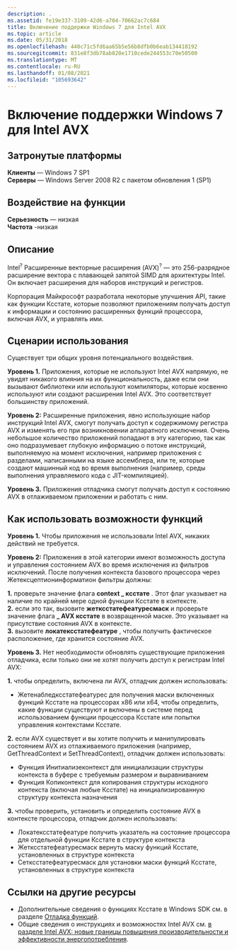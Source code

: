 ```yaml
---
description: .
ms.assetid: fe19e337-3109-42d6-a704-70662ac7c684
title: Включение поддержки Windows 7 для Intel AVX
ms.topic: article
ms.date: 05/31/2018
ms.openlocfilehash: 440c71c5fd6aa65b5e56b8dfb0b6eab134418192
ms.sourcegitcommit: 831e8f3db78ab820e1710cede244553c70e50500
ms.translationtype: MT
ms.contentlocale: ru-RU
ms.lasthandoff: 01/08/2021
ms.locfileid: "105693642"
---
```

# <a name="enable-windows-7-support-for-intel-avx"></a>Включение поддержки Windows 7 для Intel AVX

## <a name="affected-platforms"></a>Затронутые платформы

 **Клиенты** — Windows 7 SP1  
**Серверы** — Windows Server 2008 R2 с пакетом обновления 1 (SP1)  


## <a name="feature-impact"></a>Воздействие на функции

 **Серьезность** — низкая  
**Частота** -низкая  





## <a name="description"></a>Описание

Intel<sup>?</sup> Расширенные векторные расширения (AVX)<sup>?</sup> — это 256-разрядное расширение вектора с плавающей запятой SIMD для архитектуры Intel. Он включает расширения для наборов инструкций и регистров.

Корпорация Майкрософт разработала некоторые улучшения API, такие как функции Ксстате, которые позволяют приложениям получать доступ к информации и состоянию расширенных функций процессора, включая AVX, и управлять ими.

## <a name="usage-scenarios"></a>Сценарии использования

Существует три общих уровня потенциального воздействия.

**Уровень 1.** Приложения, которые не используют Intel AVX напрямую, не увидят никакого влияния на их функциональность, даже если они вызывают библиотеки или используют компиляторы, которые косвенно используют или создают расширения Intel AVX. Это соответствует большинству приложений.

**Уровень 2:** Расширенные приложения, явно использующие набор инструкций Intel AVX, смогут получать доступ к содержимому регистра AVX и изменять его при возникновении аппаратного исключения. Очень небольшое количество приложений попадают в эту категорию, так как оно подразумевает глубокую информацию о потоке инструкций, выполняемую на момент исключения, например приложения с разделами, написанными на языке ассемблера, или те, которые создают машинный код во время выполнения (например, среды выполнения управляемого кода с JIT-компиляцией).

**Уровень 3.** Приложения отладчика смогут получать доступ к состоянию AVX в отлаживаемом приложении и работать с ним.

## <a name="how-to-leverage-feature-capabilities"></a>Как использовать возможности функций

**Уровень 1.** Чтобы приложения не использовали Intel AVX, никаких действий не требуется.

**Уровень 2:** Приложения в этой категории имеют возможность доступа и управления состоянием AVX во время исключения из фильтров исключений. После получения контекста базового процессора через Жетексцептионинформатион фильтры должны:

 **1.** проверьте значение флага **context \_ ксстате** . Этот флаг указывает на наличие по крайней мере одной функции Ксстате в контексте.  
**2.** если это так, вызовите **жетксстатефеатуресмаск** и проверьте значение флага **\_ AVX ксстате** в возвращенной маске. Это указывает на присутствие состояния AVX в контексте.  
**3.** вызовите **локатексстатефеатуре** , чтобы получить фактическое расположение, где хранится состояние AVX.  

**Уровень 3.** Нет необходимости обновлять существующие приложения отладчика, если только они не хотят получить доступ к регистрам Intel AVX:

**1.** чтобы определить, включена ли AVX, отладчик должен использовать:

-   Жетенабледксстатефеатурес для получения маски включенных функций Ксстате на процессорах x86 или x64, чтобы определить, какие функции существуют и включены в системе перед использованием функции процессора Ксстате или попытки управления контекстами Ксстате.

  
**2.** если AVX существует и вы хотите получить и манипулировать состоянием AVX из отлаживаемого приложения (например, GetThreadContext и SetThreadContext), отладчик должен использовать:

-   Функция Инитиализеконтекст для инициализации структуры контекста в буфере с требуемым размером и выравниванием
-   Функция Копиконтекст для копирования структуры исходного контекста (включая любые Ксстате) на инициализированную структуру контекста назначения

  
**3.** чтобы проверить, установить и определить состояние AVX в контексте процессора, отладчик должен использовать:

-   Локатексстатефеатуре получить указатель на состояние процессора для отдельной функции Ксстате в структуре контекста
-   Жетксстатефеатуресмаск вернуть маску функций Ксстате, установленных в структуре контекста
-   Сетксстатефеатуресмаск для установки маски функций Ксстате, установленных в структуре контекста

  


## <a name="links-to-other-resources"></a>Ссылки на другие ресурсы

-   Дополнительные сведения о функциях Ксстате в Windows SDK см. в разделе [Отладка функций](../debug/debugging-functions.md).
-   Общие сведения о инструкциях и возможностях Intel AVX см. [в разделе Intel AVX: новые границы повышения производительности и эффективности энергопотребления](https://software.intel.com/articles/intel-avx-new-frontiers-in-performance-improvements-and-energy-efficiency/).

 

 
